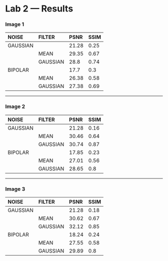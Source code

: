 # Lab 2 — Results


### Image 1

| NOISE | FILTER | PSNR | SSIM |
|:--|:--|:--|:--|
| GAUSSIAN |  | 21.28 | 0.25 |
|  | MEAN | 29.35 | 0.67 |
|  | GAUSSIAN | 28.8 | 0.74 |
| BIPOLAR |  | 17.7 | 0.3 |
|  | MEAN | 26.38 | 0.58 |
|  | GAUSSIAN | 27.38 | 0.69 |

---


### Image 2

| NOISE | FILTER | PSNR | SSIM |
|:--|:--|:--|:--|
| GAUSSIAN |  | 21.28 | 0.16 |
|  | MEAN | 30.46 | 0.64 |
|  | GAUSSIAN | 30.74 | 0.87 |
| BIPOLAR |  | 17.85 | 0.23 |
|  | MEAN | 27.01 | 0.56 |
|  | GAUSSIAN | 28.65 | 0.8 |

---


### Image 3

| NOISE | FILTER | PSNR | SSIM |
|:--|:--|:--|:--|
| GAUSSIAN |  | 21.28 | 0.18 |
|  | MEAN | 30.62 | 0.67 |
|  | GAUSSIAN | 32.12 | 0.85 |
| BIPOLAR |  | 18.24 | 0.24 |
|  | MEAN | 27.55 | 0.58 |
|  | GAUSSIAN | 29.89 | 0.8 |

